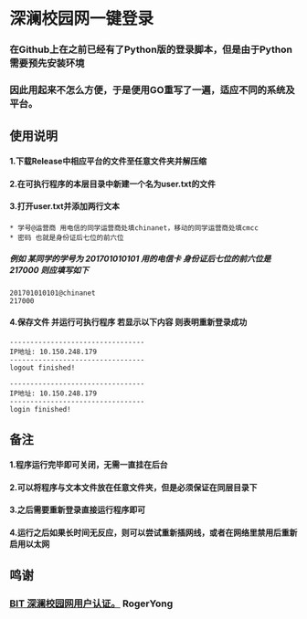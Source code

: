 深澜校园网一键登录
====
### 在Github上在之前已经有了Python版的登录脚本，但是由于Python需要预先安装环境
### 因此用起来不怎么方便，于是便用GO重写了一遍，适应不同的系统及平台。
## 使用说明
#### 1.下载Release中相应平台的文件至任意文件夹并解压缩
#### 2.在可执行程序的本层目录中新建一个名为user.txt的文件
#### 3.打开user.txt并添加两行文本
    * 学号@运营商 用电信的同学运营商处填chinanet，移动的同学运营商处填cmcc
    * 密码 也就是身份证后七位的前六位
##### 例如 某同学的学号为 201701010101 用的电信卡 身份证后七位的前六位是217000 则应填写如下
    201701010101@chinanet
    217000
#### 4.保存文件 并运行可执行程序 若显示以下内容 则表明重新登录成功
    ---------------------------------
    IP地址: 10.150.248.179
    ---------------------------------
    logout finished!
    
    ---------------------------------
    IP地址: 10.150.248.179
    ---------------------------------
    login finished!
## 备注
#### 1.程序运行完毕即可关闭，无需一直挂在后台
#### 2.可以将程序与文本文件放在任意文件夹，但是必须保证在同层目录下
#### 3.之后需要重新登录直接运行程序即可
#### 4.运行之后如果长时间无反应，则可以尝试重新插网线，或者在网络里禁用后重新启用以太网
## 鸣谢
### [BIT 深澜校园网用户认证。](https://github.com/RogerYong/bit_srun) RogerYong
